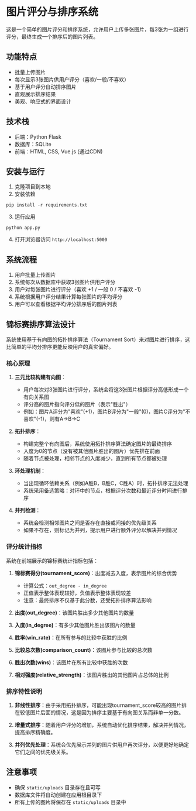 # 图片评分与排序系统

这是一个简单的图片评分和排序系统，允许用户上传多张图片，每3张为一组进行评分，最终生成一个排序后的图片列表。

## 功能特点

- 批量上传图片
- 每次显示3张图片供用户评分（喜欢/一般/不喜欢）
- 基于用户评分自动排序图片
- 直观展示排序结果
- 美观、响应式的界面设计

## 技术栈

- 后端：Python Flask
- 数据库：SQLite
- 前端：HTML, CSS, Vue.js (通过CDN)

## 安装与运行

1. 克隆项目到本地
2. 安装依赖
```
pip install -r requirements.txt
```
3. 运行应用
```
python app.py
```
4. 打开浏览器访问 `http://localhost:5000`

## 系统流程

1. 用户批量上传图片
2. 系统每次从数据库中获取3张图片供用户评分
3. 用户对每张图片进行评分（喜欢 +1 / 一般 0 / 不喜欢 -1）
4. 系统根据用户评分结果计算每张图片的平均评分
5. 用户可以查看根据平均评分排序后的图片列表

## 锦标赛排序算法设计

系统使用基于有向图的拓扑排序算法（Tournament Sort）来对图片进行排序，这比简单的平均分排序更能反映用户的真实偏好。

### 核心原理

1. **三元比较构建有向图**：
   - 用户每次对3张图片进行评分，系统会将这3张图片根据评分高低形成一个有向关系图
   - 评分高的图片指向评分低的图片（表示"胜出"）
   - 例如：图片A评分为"喜欢"(+1)，图片B评分为"一般"(0)，图片C评分为"不喜欢"(-1)，则有A→B→C

2. **拓扑排序**：
   - 构建完整个有向图后，系统使用拓扑排序算法确定图片的最终排序
   - 入度为0的节点（没有被其他图片胜出的图片）优先排在前面
   - 随着节点被处理，相邻节点的入度减少，直到所有节点都被处理

3. **环处理机制**：
   - 当出现循环依赖关系（例如A胜B，B胜C，C胜A）时，拓扑排序无法处理
   - 系统采用备选策略：对环中的节点，根据评分次数和最近评分时间进行排序

4. **并列检测**：
   - 系统会检测相邻图片之间是否存在直接或间接的优先级关系
   - 如果不存在，则标记为并列，提示用户进行额外评分以解决并列情况

### 评分统计指标

系统在前端展示的锦标赛统计指标包括：

1. **锦标赛得分(tournament_score)**：出度减去入度，表示图片的综合优势
   - 计算公式：`out_degree - in_degree`
   - 正值表示整体表现较好，负值表示整体表现较差
   - 注意：最终排序不仅基于此分数，还受拓扑排序算法影响

2. **出度(out_degree)**：该图片胜出多少其他图片的数量

3. **入度(in_degree)**：有多少其他图片胜出该图片的数量

4. **胜率(win_rate)**：在所有参与的比较中获胜的比例

5. **比较总次数(comparison_count)**：该图片参与比较的总次数

6. **胜出次数(wins)**：该图片在所有比较中获胜的次数

7. **相对强度(relative_strength)**：该图片胜出的其他图片占总体的比例

### 排序特性说明

1. **非线性排序**：由于采用拓扑排序，可能出现tournament_score较高的图片排在较低图片后面的情况，这是因为排序主要基于有向图关系而非单一分数。

2. **增量式排序**：随着用户评分的增加，系统自动优化排序结果，解决并列情况，提高排序精确度。

3. **并列优先处理**：系统会优先展示并列的图片供用户再次评分，以便更好地确定它们之间的优先级关系。

## 注意事项

- 确保 `static/uploads` 目录存在且可写
- 数据库文件将自动创建在应用根目录下
- 所有上传的图片将保存在 `static/uploads` 目录中 